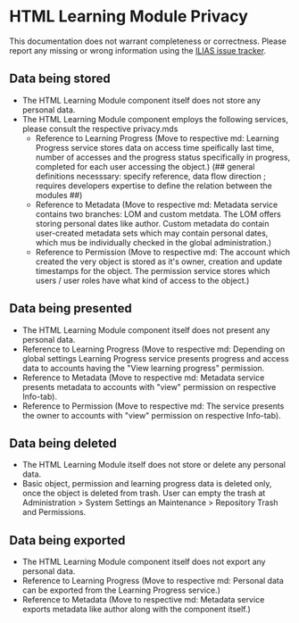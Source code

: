 # HTML Learning Module Privacy

This documentation does not warrant completeness or correctness. Please report any missing or wrong information using the <a href="https://mantis.ilias.de/">ILIAS issue tracker</a>.

## Data being stored

- The HTML Learning Module component itself does not store any personal data.
- The HTML Learning Module component employs the following services, please consult the respective privacy.mds 
  - Reference to Learning Progress (Move to respective md: Learning Progress service stores data on access time speifically last time, number of accesses and the progress status specifically in progress, completed for each user accessing the object.) (## general definitions necesssary: specify reference, data flow direction ; requires developers expertise to define the relation between the modules ##)
  - Reference to Metadata (Move to respective md: Metadata  service contains two branches: LOM and custom metdata. The LOM offers storing personal dates like author. Custom metadata do contain user-created metadata sets which may contain personal dates, which mus be individually checked in the global administration.)
  - Reference to Permission (Move to respective md: The account which created the very object is stored as it's owner, creation and update timestamps for the object. The permission service stores which users / user roles have what kind of access to the object.) 

## Data being presented

- The HTML Learning Module component itself does not present any personal data.
- Reference to Learning Progress (Move to respective md: Depending on global settings Learning Progress service presents progress and access data to accounts having the "View learning progress" permission.
- Reference to Metadata (Move to respective md: Metadata service presents metadata to accounts with "view" permission on respective Info-tab). 
- Reference to Permission (Move to respective md: The service presents the owner to accounts with "view" permission on respective Info-tab). 


## Data being deleted

- The HTML Learning Module itself does not store or delete any personal data.
- Basic object, permission and learning progress data is deleted only, once the object is deleted from trash. User can empty the trash at Administration > System Settings an Maintenance > Repository Trash and Permissions.


## Data being exported 

- The HTML Learning Module component itself does not export any personal data.
- Reference to Learning Progress (Move to respective md: Personal data can be exported from the Learning Progress service.) 
- Reference to Metadata (Move to respective md: Metadata  service exports metadata like author along with the component itself.)















